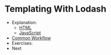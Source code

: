 # Templating With Lodash
- Explanation:
  - [HTML](./expl.html)
  - [JavaScript](./explanation.js)
- [Common Workflow](./workflow.html)
- Exercises:
- Next